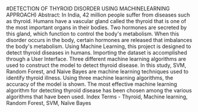 #DETECTION OF THYROID DISORDER USING MACHINELEARNING APPROACH) 
Abstract: In India, 42 million people suffer from diseases such as thyroid. Humans have a vascular gland called the thyroid that is
one of the most important organs in their bodies. Two hormones are secreted by this gland, which function to control the body's
metabolism. When this disorder occurs in the body, certain hormones are released that imbalances the body's metabolism. Using
Machine Learning, this project is designed to detect thyroid diseases in humans. Importing the dataset is accomplished through a
User Interface. Three different machine learning algorithms are used to construct the model to detect thyroid disease. In this study,
SVM, Random Forest, and Naive Bayes are machine learning techniques used to identify thyroid illness. Using three machine
learning algorithms, the accuracy of the model is shown. The most effective machine learning algorithm for detecting thyroid
disease has been chosen among the various algorithms that have been used.
Index Terms - Thyroid, Machine learning, Random Forest, SVM, Naïve Bayes
